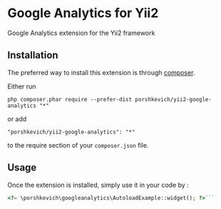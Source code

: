 Google Analytics for Yii2
=========================
Google Analytics extension for the Yii2 framework

Installation
------------

The preferred way to install this extension is through [composer](http://getcomposer.org/download/).

Either run

```
php composer.phar require --prefer-dist porshkevich/yii2-google-analytics "*"
```

or add

```
"porshkevich/yii2-google-analytics": "*"
```

to the require section of your `composer.json` file.


Usage
-----

Once the extension is installed, simply use it in your code by  :

```php
<?= \porshkevich\googleanalytics\AutoloadExample::widget(); ?>```